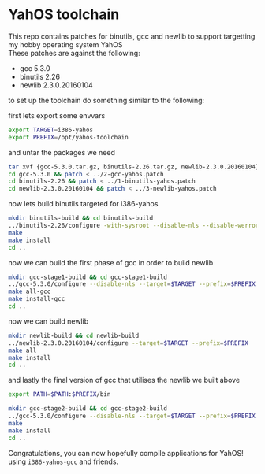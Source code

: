 # YahOS toolchain

This repo contains patches for binutils, gcc and newlib to support targetting my hobby operating system YahOS  
These patches are against the following:

* gcc 5.3.0
* binutils 2.26
* newlib 2.3.0.20160104

to set up the toolchain do something similar to the following:  

first lets export some envvars

```sh
export TARGET=i386-yahos 
export PREFIX=/opt/yahos-toolchain
```

and untar the packages we need 

```sh
tar xvf {gcc-5.3.0.tar.gz, binutils-2.26.tar.gz, newlib-2.3.0.20160104}
cd gcc-5.3.0 && patch < ../2-gcc-yahos.patch
cd binutils-2.26 && patch < ../1-binutils-yahos.patch
cd newlib-2.3.0.20160104 && patch < ../3-newlib-yahos.patch
```

now lets build binutils targeted for i386-yahos

```sh
mkdir binutils-build && cd binutils-build
../binutils-2.26/configure -with-sysroot --disable-nls --disable-werror --target=$TARGET --prefix=$PREFIX
make
make install
cd ..
```

now we can build the first phase of gcc in order to build newlib 

```sh
mkdir gcc-stage1-build && cd gcc-stage1-build
../gcc-5.3.0/configure --disable-nls --target=$TARGET --prefix=$PREFIX --with-gnu-as --with-gnu-ld --with-newlib --without-headers
make all-gcc
make install-gcc
cd ..
```

now we can build newlib

```sh
mkdir newlib-build && cd newlib-build
../newlib-2.3.0.20160104/configure --target=$TARGET --prefix=$PREFIX
make all
make install
cd ..
```

and lastly the final version of gcc that utilises the newlib we built above

```sh
export PATH=$PATH:$PREFIX/bin

mkdir gcc-stage2-build && cd gcc-stage2-build 
../gcc-5.3.0/configure --disable-nls --target=$TARGET --prefix=$PREFIX --with-gnu-as --with-gnu-ld --with-newlib --disable-shared --disable-libssp --enable-languages=c,c++
make
make install
cd ..
```

Congratulations, you can now hopefully compile applications for YahOS! using `i386-yahos-gcc` and friends.
